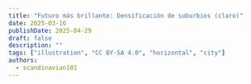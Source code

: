 ```yaml
---
title: "Futuro más brillante: Densificación de suburbios (claro)"
date: 2025-03-16
publishDate: 2025-04-29
draft: false
description: ""
tags: ["illustration", "CC BY-SA 4.0", "horizontal", "city"]
authors:
  - scandinavian101
---
```

